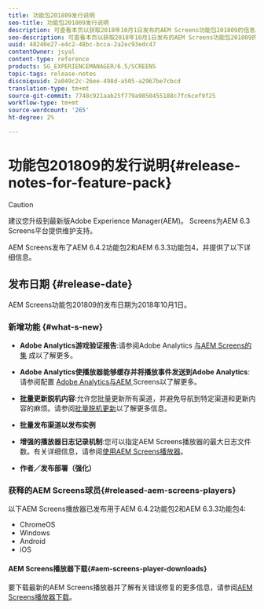```yaml
---
title: 功能包201809发行说明
seo-title: 功能包201809发行说明
description: 可查看本页以获取2018年10月1日发布的AEM Screens功能包201809的信息。
seo-description: 可查看本页以获取2018年10月1日发布的AEM Screens功能包201809的信息。
uuid: 48240e27-e4c2-48bc-bcca-2a2ec93edc47
contentOwner: jsyal
content-type: reference
products: SG_EXPERIENCEMANAGER/6.5/SCREENS
topic-tags: release-notes
discoiquuid: 2a049c2c-26ee-498d-a505-a2967be7cbcd
translation-type: tm+mt
source-git-commit: 7748c921aab25f779a9850455188c7fc6cef9f25
workflow-type: tm+mt
source-wordcount: '265'
ht-degree: 2%

---
```



# 功能包201809的发行说明{#release-notes-for-feature-pack}

>[!CAUTION]
>
>建议您升级到最新版Adobe Experience Manager(AEM)。 Screens为AEM 6.3 Screens平台提供维护支持。

AEM Screens发布了AEM 6.4.2功能包2和AEM 6.3.3功能包4，并提供了以下详细信息。

## 发布日期 {#release-date}

AEM Screens功能包201809的发布日期为2018年10月1日。

### 新增功能 {#what-s-new}

* **Adobe Analytics游戏验证报告**:请参阅Adobe Analytics [与AEM Screens的集](adobe-analytics-integration-aem-screens.md) 成以了解更多。

* **Adobe Analytics使播放器能够缓存并将播放事件发送到Adobe Analytics**:请参阅配置 [Adobe Analytics与AEM ](configuring-adobe-analytics-aem-screens.md) Screens以了解更多。

* **批量更新脱机内容**:允许您批量更新所有渠道，并避免导航到特定渠道和更新内容的麻烦。请参阅[批量脱机更新](bulk-offline-update.md)以了解更多信息。

* **批量发布渠道以发布实例**
* **增强的播放器日志记录机制**:您可以指定AEM Screens播放器的最大日志文件数。有关详细信息，请参阅[使用AEM Screens播放器](working-with-screens-player.md)。

* **作者／发布部署（强化）**

### 获释的AEM Screens球员{#released-aem-screens-players}

以下AEM Screens播放器已发布用于AEM 6.4.2功能包2和AEM 6.3.3功能包4:

* ChromeOS
* Windows
* Android
* iOS

#### AEM Screens播放器下载{#aem-screens-player-downloads}

要下载最新的AEM Screens播放器并了解有关错误修复的更多信息，请参阅[AEM Screens播放器下载](https://download.macromedia.com/screens/)。
